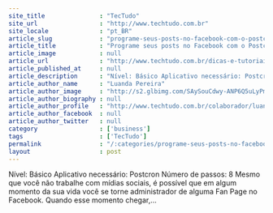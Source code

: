 ```yaml
---
site_title               : "TecTudo"
site_url                 : "http://www.techtudo.com.br"
site_locale              : "pt_BR"
article_slug             : "programe-seus-posts-no-facebook-com-o-postcron"
article_title            : "Programe seus posts no Facebook com o Postcron"
article_image            : null
article_url              : "http://www.techtudo.com.br/dicas-e-tutoriais/noticia/2011/07/programe-seus-posts-no-facebook-com-o-postcron.html"
article_published_at     : null
article_description      : "Nível: Básico Aplicativo necessário: Postcron Número de passos: 8 Mesmo que você não trabalhe com mídias sociais, é possível que em algum momento da sua vida você se torne administrador de alguma Fan Page no Facebook. Quando esse momento chegar,..."
article_author_name      : "Luanda Pereira"
article_author_image     : "http://s2.glbimg.com/SAySouCdwy-ANP6Q5uLyPmo5lDY=/30x30/s2.glbimg.com/qb56QgUrFJLaYFTU9kde66D8g8Q=/140x140/s.glbimg.com/po/tt2/f/original/2013/11/12/luanda-techtudo.jpg"
article_author_biography : null
article_author_profile   : "http://www.techtudo.com.br/colaborador/luanda-pereira.html"
article_author_facebook  : null
article_author_twitter   : null
category                 : ['business']
tags                     : ['TecTudo']
permalink                : "/:categories/programe-seus-posts-no-facebook-com-o-postcron/"
layout                   : post
---
```


Nível: Básico Aplicativo necessário: Postcron Número de passos: 8 Mesmo que você não trabalhe com mídias sociais, é possível que em algum momento da sua vida você se torne administrador de alguma Fan Page no Facebook. Quando esse momento chegar,...
